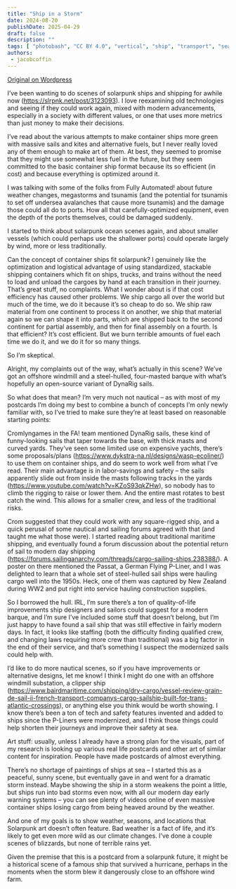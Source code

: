 ```yaml
---
title: "Ship in a Storm"
date: 2024-08-20
publishDate: 2025-04-29
draft: false
description: ""
tags: [ "photobash", "CC BY 4.0", "vertical", "ship", "transport", "sea", "wind turbine", "weather"]
authors:
 - jacobcoffin
---
```


[Original on Wordpress](https://jacobcoffinwrites.wordpress.com/2024/08/20/ship-in-a-storm/)

I’ve been wanting to do scenes of solarpunk ships and shipping for awhile now (https://slrpnk.net/post/3123093). I love reexamining old technologies and seeing if they could work again, mixed with modern advancements, especially in a society with different values, or one that uses more metrics than just money to make their decisions. 

I’ve read about the various attempts to make container ships more green with massive sails and kites and alternative fuels, but I never really loved any of them enough to make art of them. At best, they seemed to promise that they might use somewhat less fuel in the future, but they seem committed to the basic container ship format because its so efficient (in cost) and because everything is optimized around it.

I was talking with some of the folks from Fully Automated! about future weather changes, megastorms and tsunamis (and the potential for tsunamis to set off undersea avalanches that cause more tsunamis) and the damage those could all do to ports. How all that carefully-optimized equipment, even the depth of the ports themselves, could be damaged suddenly. 

I started to think about solarpunk ocean scenes again, and about smaller vessels (which could perhaps use the shallower ports) could operate largely by wind, more or less traditionally. 

Can the concept of container ships fit solarpunk? I genuinely like the optimization and logistical advantage of using standardized, stackable shipping containers which fit on ships, trucks, and trains without the need to load and unload the cargoes by hand at each transition in their journey. That’s great stuff, no complaints. What I wonder about is if that cost efficiency has caused other problems. We ship cargo all over the world but much of the time, we do it because it’s so cheap to do so. We ship raw material from one continent to process it on another, we ship that material again so we can shape it into parts, which are shipped back to the second continent for partial assembly, and then for final assembly on a fourth. Is that efficient? It’s cost efficient. But we burn terrible amounts of fuel each time we do it, and we do it for so many things. 

So I’m skeptical. 

Alright, my complaints out of the way, what’s actually in this scene? We’ve got an offshore windmill and a steel-hulled, four-masted barque with what’s hopefully an open-source variant of DynaRig sails. 

So what does that mean? I’m very much not nautical – as with most of my postcards I’m doing my best to combine a bunch of concepts I’m only newly familiar with, so I’ve tried to make sure they’re at least based on reasonable starting points:

Cromlyngames in the FA! team mentioned DynaRig sails, these kind of funny-looking sails that taper towards the base, with thick masts and curved yards. They’ve seen some limited use on expensive yachts, there’s some proposals/plans (https://www.dykstra-na.nl/designs/wasp-ecoliner/) to use them on container ships, and do seem to work well from what I’ve read. Their main advantage is in labor-savings and safety – the sails apparently slide out from inside the masts following tracks in the yards (https://www.youtube.com/watch?v=KZoS93qkZHw), so nobody has to climb the rigging to raise or lower them. And the entire mast rotates to best catch the wind. This allows for a smaller crew, and less of the traditional risks. 

Crom suggested that they could work with any square-rigged ship, and a quick perusal of some nautical and sailing forums agreed with that (and taught me what those were). I started reading about traditional maritime shipping, and eventually found a forum discussion about the potential return of sail to modern day shipping (https://forums.sailinganarchy.com/threads/cargo-sailing-ships.238388/). A poster on there mentioned the Passat, a German Flying P-Liner, and I was delighted to learn that a whole set of steel-hulled sail ships were hauling cargo well into the 1950s. Heck, one of them was captured by New Zealand during WW2 and put right into service hauling construction supplies.  

So I borrowed the hull. IRL, I’m sure there’s a ton of quality-of-life improvements ship designers and sailors could suggest for a modern barque, and I’m sure I’ve included some stuff that doesn’t belong, but I’m just happy to have found a sail ship that was still effective in fairly modern days. In fact, it looks like staffing (both the difficulty finding qualified crew, and changing laws requiring more crew than traditional) was a big factor in the end of their service, and that’s something I suspect the modernized sails could help with. 

I’d like to do more nautical scenes, so if you have improvements or alternative designs, let me know! I think I might do one with an offshore windmill substation, a clipper ship (https://www.bairdmaritime.com/shipping/dry-cargo/vessel-review-grain-de-sail-ii-french-transport-companys-cargo-sailship-built-for-trans-atlantic-crossings), or anything else you think would be worth showing. I know there’s been a ton of tech and safety features invented and added to ships since the P-Liners were modernized, and I think those things could help shorten their journeys and improve their safety at sea.

Art stuff: usually, unless I already have a strong plan for the visuals, part of my research is looking up various real life postcards and other art of similar content for inspiration. People have made postcards of almost everything. 

There’s no shortage of paintings of ships at sea – I started this as a peaceful, sunny scene, but eventually gave in and went for a dramatic storm instead. Maybe showing the ship in a storm weakens the point a little, but ships run into bad storms even now, with all our modern day early warning systems – you can see plenty of videos online of even massive container ships losing cargo from being heaved around by the weather. 

And one of my goals is to show weather, seasons, and locations that Solarpunk art doesn’t often feature. Bad weather is a fact of life, and it’s likely to get even more wild as our climate changes. I’ve done a couple scenes of blizzards, but none of terrible rains yet. 

Given the premise that this is a postcard from a solarpunk future, it might be a historical scene of a famous ship that survived a hurricane, perhaps in the moments when the storm blew it dangerously close to an offshore wind farm. 